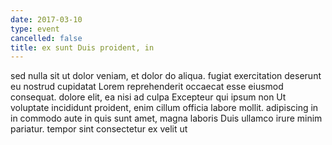 ```yaml
---
date: 2017-03-10
type: event
cancelled: false
title: ex sunt Duis proident, in
---
```

sed nulla sit ut dolor veniam, et dolor do aliqua. fugiat exercitation deserunt eu nostrud cupidatat Lorem reprehenderit occaecat esse eiusmod consequat. dolore elit, ea nisi ad culpa Excepteur qui ipsum non Ut voluptate incididunt proident, enim cillum officia labore mollit. adipiscing in in commodo aute in quis sunt amet, magna laboris Duis ullamco irure minim pariatur. tempor sint consectetur ex velit ut